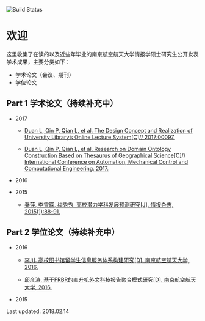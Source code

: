 


![Build Status](https://travis-ci.org/benhamner/Metrics.png)

欢迎
===================

这里收集了在读的以及近些年毕业的南京航空航天大学情报学硕士研究生公开发表学术成果，主要分类如下：

- 学术论文（会议、期刊）
- 学位论文


Part 1 学术论文（持续补充中）
-------------

- 2017

	- [Duan L, Qin P, Qian L, et al. The Design Concept and Realization of University Library’s Online Lecture System[C]// 2017:00097.](https://www.researchgate.net/publication/321536614_The_Design_Concept_and_Realization_of_University_Library's_Online_Lecture_System)

	- [Duan L, Qin P, Qian L, et al. Research on Domain Ontology Construction Based on Thesaurus of Geographical Science[C]// International Conference on Automation, Mechanical Control and Computational Engineering. 2017.](https://www.researchgate.net/publication/315472398_Research_on_Domain_Ontology_Construction_Based_on_Thesaurus_of_Geographical_Science?ev=auth_pub)

- 2016


- 2015

	- [秦萍, 李雪琛, 梅秀秀. 高校潜力学科发展预测研究[J]. 情报杂志, 2015(1):88-91.](http://www.qbzz.org/oa/pdfdow.aspx?Sid=150118)

Part 2 学位论文（持续补充中）
-------------------

- 2016

	- [李川. 高校图书馆留学生信息服务体系构建研究[D]. 南京航空航天大学, 2016.](http://xueshu.baidu.com/s?wd=%E9%AB%98%E6%A0%A1%E5%9B%BE%E4%B9%A6%E9%A6%86%E7%95%99%E5%AD%A6%E7%94%9F%E4%BF%A1%E6%81%AF%E6%9C%8D%E5%8A%A1%E4%BD%93%E7%B3%BB%E6%9E%84%E5%BB%BA%E7%A0%94%E7%A9%B6&rsv_bp=0&tn=SE_baiduxueshu_c1gjeupa&rsv_spt=3&ie=utf-8&f=8&rsv_sug2=0&sc_f_para=sc_tasktype%3D%7BfirstSimpleSearch%7D&rsv_n=2)
		
	- [邱彦涛. 基于FRBR的直升机外文科技报告聚合模式研究[D]. 南京航空航天大学, 2016.](http://xueshu.baidu.com/s?wd=%E5%9F%BA%E4%BA%8EFRBR%E7%9A%84%E7%9B%B4%E5%8D%87%E6%9C%BA%E5%A4%96%E6%96%87%E7%A7%91%E6%8A%80%E6%8A%A5%E5%91%8A%E8%81%9A%E5%90%88%E6%A8%A1%E5%BC%8F%E7%A0%94%E7%A9%B6&tn=SE_baiduxueshu_c1gjeupa&cl=3&ie=utf-8&bs=%E9%AB%98%E6%A0%A1%E5%9B%BE%E4%B9%A6%E9%A6%86%E7%95%99%E5%AD%A6%E7%94%9F%E4%BF%A1%E6%81%AF%E6%9C%8D%E5%8A%A1%E4%BD%93%E7%B3%BB%E6%9E%84%E5%BB%BA%E7%A0%94%E7%A9%B6&f=8&rsv_bp=1&rsv_sug2=0&sc_f_para=sc_tasktype%3D%7BfirstSimpleSearch%7D&rsv_spt=3&rsv_n=2)

- 2015 

Last updated: 2018.02.14
